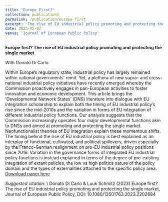 ```yaml
---
title: "Europe First?"
collection: publications
permalink: /publication/europe-first
excerpt: 'The rise of EU industrial policy promoting and protecting the single market'
date: 2023-05-02
venue: 'Journal of European Public Policy'
---
```


**Europe first? The rise of EU industrial policy promoting and protecting the single market** 

With Donato Di Carlo

Within Europe’s regulatory state, industrial policy has largely remained within national governments’ remit. Yet, a plethora of new supra- and cross-national industrial policy initiatives have recently emerged whereby the Commission proactively engages in pan-European activities to foster innovation and economic development. This article brings the ‘Developmental Network States’ (DNS) literature into dialogue with EU integration scholarship to explain both the timing of EU industrial policy’s rise since the mid-2010s and the variation in forms of EU integration of different industrial policy functions. Our analysis suggests that the Commission increasingly operates four major developmental functions akin to DNSs and aimed at promoting and protecting the single market. Neofunctionalist theories of EU integration explain these momentous shifts. The timing behind the rise of EU industrial policy is best explained as an interplay of functional, cultivated, and political spillovers, driven especially by the Franco-German realignment on pro-EU industrial policy positions since 2016. Variation in the governance forms of integrated EU industrial policy functions is instead explained in terms of the degree of pre-existing integration of extant policies, the low vs high politics nature of the policy domain and the types of externalities attached to the specific policy area.
[Download paper here](https://doi.org/10.1080/13501763.2023.2202684)

*Suggested citation*: \\
Donato Di Carlo & Luuk Schmitz (2023) Europe first? The rise of EU industrial policy promoting and protecting the single market, Journal of European Public Policy, DOI: 10.1080/13501763.2023.2202684
